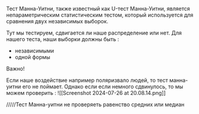 Тест Манна-Уитни, также известный как U-тест Манна-Уитни, является непараметрическим статистическим тестом, который используется для сравнения двух независимых выборок. 

Тут мы тестируем, сдвигается ли наше распределение или нет. Для нашего теста, наши выборки должны быть : 
- независимыми 
- одной формы

Важно!

Если наше воздействие например поляризвало людей, то тест манна-уитни его не поймает. Однако если если немного сдвинулось, то мы можем проверить :
![[Screenshot 2024-07-26 at 20.08.14.png]]

/////Тест Манна-уитни не проверяеть равенство средних или медиан